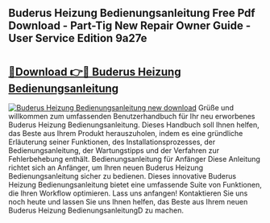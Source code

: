 ## Buderus Heizung Bedienungsanleitung Free Pdf Download - Part-Tig New Repair Owner Guide - User Service Edition 9a27e

# <h2><a href="http://df3v67j.blite.top/?on=Buderus+Heizung+Bedienungsanleitung">🔗Download 👉🔴 Buderus Heizung Bedienungsanleitung</a></h2>

[![Buderus Heizung Bedienungsanleitung new download](https://i.imgur.com/lujVjoI.png)](http://df3v67j.blite.top/?on=Buderus+Heizung+Bedienungsanleitung)
Grüße und willkommen zum umfassenden Benutzerhandbuch für Ihr neu erworbenes Buderus Heizung Bedienungsanleitung. Dieses Handbuch soll Ihnen helfen, das Beste aus Ihrem Produkt herauszuholen, indem es eine gründliche Erläuterung seiner Funktionen, des Installationsprozesses, der Bedienungsanleitung, der Wartungstipps und der Verfahren zur Fehlerbehebung enthält. Bedienungsanleitung für Anfänger Diese Anleitung richtet sich an Anfänger, um Ihren neuen Buderus Heizung Bedienungsanleitung sicher zu bedienen. Dieses innovative Buderus Heizung Bedienungsanleitung bietet eine umfassende Suite von Funktionen, die Ihren Workflow optimieren. Lass uns anfangen! Kontaktieren Sie uns noch heute und lassen Sie uns Ihnen helfen, das Beste aus Ihrem neuen Buderus Heizung BedienungsanleitungD zu machen.
